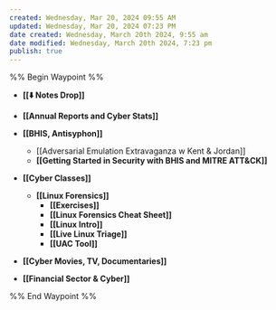 ```yaml
---
created: Wednesday, Mar 20, 2024 09:55 AM
updated: Wednesday, Mar 20, 2024 07:23 PM
date created: Wednesday, March 20th 2024, 9:55 am
date modified: Wednesday, March 20th 2024, 7:23 pm
publish: true
---
```


%% Begin Waypoint %%
- **[[⬇️ Notes Drop]]**
- **[[Annual Reports and Cyber Stats]]**
- **[[BHIS, Antisyphon]]**
	- [[Adversarial Emulation Extravaganza w Kent & Jordan]]
	- **[[Getting Started in Security with BHIS and MITRE ATT&CK]]**

- **[[Cyber Classes]]**
	- **[[Linux Forensics]]**
		- **[[Exercises]]**
		- **[[Linux Forensics Cheat Sheet]]**
		- **[[Linux Intro]]**
		- **[[Live Linux Triage]]**
		- **[[UAC Tool]]**
- **[[Cyber Movies, TV, Documentaries]]**
- **[[Financial Sector & Cyber]]**

%% End Waypoint %%